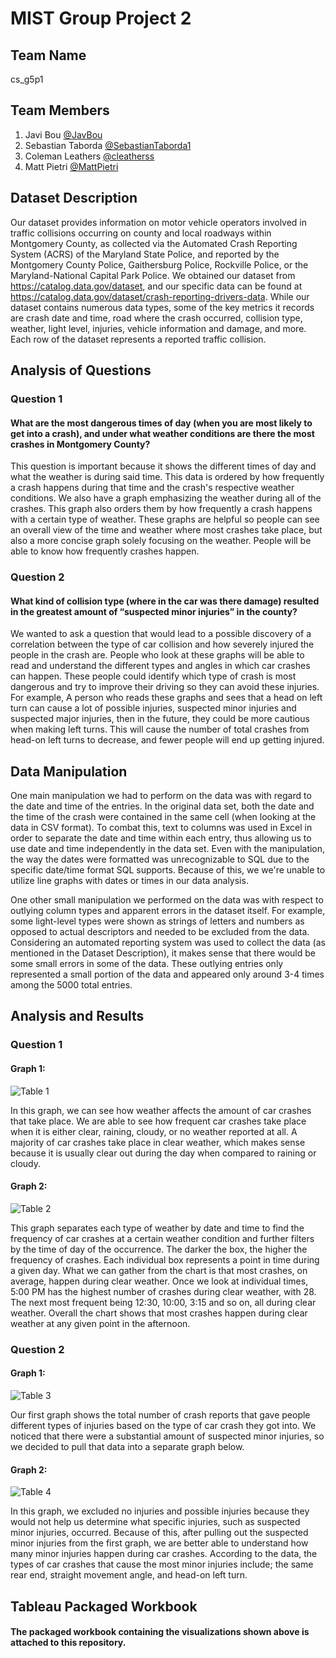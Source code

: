 
# MIST Group Project 2


## Team Name

cs_g5p1


## Team Members

1. Javi Bou [@JavBou](https://github.com/Javbou)
2. Sebastian Taborda [@SebastianTaborda1](https://github.com/SebastianTaborda1)
3. Coleman Leathers [@cleatherss](https://github.com/cleatherss)
4. Matt Pietri [@MattPietri](https://github.com/MattPietri)
## Dataset Description

Our dataset provides information on motor vehicle operators involved in traffic collisions occurring on county and local roadways within Montgomery County, as collected via the Automated Crash Reporting System (ACRS) of the Maryland State Police, and reported by the Montgomery County Police, Gaithersburg Police, Rockville Police, or the Maryland-National Capital Park Police. We obtained our dataset from https://catalog.data.gov/dataset, and our specific data can be found at https://catalog.data.gov/dataset/crash-reporting-drivers-data. While our dataset contains numerous data types, some of the key metrics it records are crash date and time, road where the crash occurred, collision type, weather, light level, injuries, vehicle information and damage, and more. Each row of the dataset represents a reported traffic collision.
## Analysis of Questions

### Question 1
#### What are the most dangerous times of day (when you are most likely to get into a crash), and under what weather conditions are there the most crashes in Montgomery County?

This question is important because it shows the different times of day and what the weather is during said time. This data is ordered by how frequently a crash happens during that time and the crash's respective weather conditions. We also have a graph emphasizing the weather during all of the crashes. This graph also orders them by how frequently a crash happens with a certain type of weather.  These graphs are helpful so people can see an overall view of the time and weather where most crashes take place, but also a more concise graph solely focusing on the weather. People will be able to know how frequently crashes happen. 


### Question 2
#### What kind of collision type (where in the car was there damage) resulted in the greatest amount of “suspected minor  injuries” in the county?

We wanted to ask a question that would lead to a possible discovery of a correlation between the type of car collision and how severely injured the people in the crash are. People who look at these graphs will be able to read and understand the different types and angles in which car crashes can happen. These people could identify which type of crash is most dangerous and try to improve their driving so they can avoid these injuries. For example, A person who reads these graphs and sees that a head on left turn can cause a lot of possible injuries, suspected minor injuries and suspected major injuries, then in the future, they could be more cautious when making left turns. This will cause the number of total crashes from head-on left turns to decrease, and fewer people will end up getting injured. 

## Data Manipulation

One main manipulation we had to perform on the data was with regard to the date and time of the entries. In the original data set, both the date and the time of the crash were contained in the same cell (when looking at the data in CSV format). To combat this, text to columns was used in Excel in order to separate the date and time within each entry, thus allowing us to use date and time independently in the data set. Even with the manipulation, the way the dates were formatted was unrecognizable to SQL due to the specific date/time format SQL supports. Because of this, we we're unable to utilize line graphs with dates or times in our data analysis.

One other small manipulation we performed on the data was with respect to outlying column types and apparent errors in the dataset itself. For example, some light-level types were shown as strings of letters and numbers as opposed to actual descriptors and needed to be excluded from the data. Considering an automated reporting system was used to collect the data (as mentioned in the Dataset Description), it makes sense that there would be some small errors in some of the data. These outlying entries only represented a small portion of the data and appeared only around 3-4 times among the 5000 total entries.
## Analysis and Results

### Question 1
#### Graph 1:
![Table 1](https://i.imgur.com/FH9tymL.png)

In this graph, we can see how weather affects the amount of car crashes that take place. We are able to see how frequent car crashes take place when it is either clear, raining, cloudy, or no weather reported at all. A majority of car crashes take place in clear weather, which makes sense because it is usually clear out during the day when compared to raining or cloudy.

#### Graph 2:
![Table 2](https://i.imgur.com/7o9EbZg.png)

This graph separates each type of weather by date and time to find the frequency of car crashes at a certain weather condition and further filters by the time of day of the occurrence. The darker the box, the higher the frequency of crashes. Each individual box represents a point in time during a given day. What we can gather from the chart is that most crashes, on average, happen during clear weather. Once we look at individual times, 5:00 PM has the highest number of crashes during clear weather, with 28. The next most frequent being 12:30, 10:00, 3:15 and so on, all during clear weather. Overall the chart shows that most crashes happen during clear weather at any given point in the afternoon.

### Question 2
#### Graph 1:
![Table 3](https://i.imgur.com/l62cwLH.png)

Our first graph shows the total number of crash reports that gave people different types of injuries based on the type of car crash they got into. We noticed that there were a substantial amount of suspected minor injuries, so we decided to pull that data into a separate graph below.

#### Graph 2:
![Table 4](https://i.imgur.com/LTxF5o6.png)

In this graph, we excluded no injuries and possible injuries because they would not help us determine what specific injuries, such as suspected minor injuries, occurred. Because of this, after pulling out the suspected minor injuries from the first graph, we are better able to understand how many minor injuries happen during car crashes. According to the data, the types of car crashes that cause the most minor injuries include; the same rear end, straight movement angle, and head-on left turn.
## Tableau Packaged Workbook

#### The packaged workbook containing the visualizations shown above is attached to this repository.
